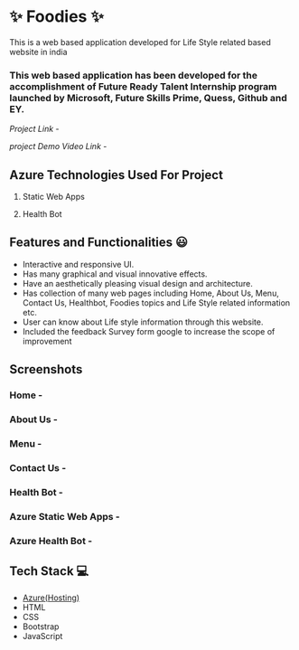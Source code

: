 # ✨ Foodies ✨

This is a web based application developed for Life Style related based website in india

### This web based application has been developed for the accomplishment of Future Ready Talent Internship program launched by Microsoft, Future Skills Prime, Quess, Github and EY.


*Project Link* -

*project Demo Video Link* -

## Azure Technologies Used For Project

1. Static Web Apps

2. Health Bot


## Features and Functionalities 😃

- Interactive and responsive UI.
- Has many graphical and visual innovative effects.
- Have an aesthetically pleasing visual design and architecture.
- Has collection of many web pages including Home, About Us, Menu, Contact Us, Healthbot, Foodies topics and Life Style related information etc.
- User can know about Life style information through this website.
- Included the feedback Survey form google to increase the scope of improvement 

## Screenshots
















### Home -





















### About Us -















### Menu -















### Contact Us -

















### Health Bot -




















### Azure Static Web Apps -



















### Azure Health Bot -
















 


## Tech Stack 💻

- [Azure(Hosting)](https://azure.microsoft.com/en-in/features/azure-portal/)
- HTML
- CSS
- Bootstrap
- JavaScript
